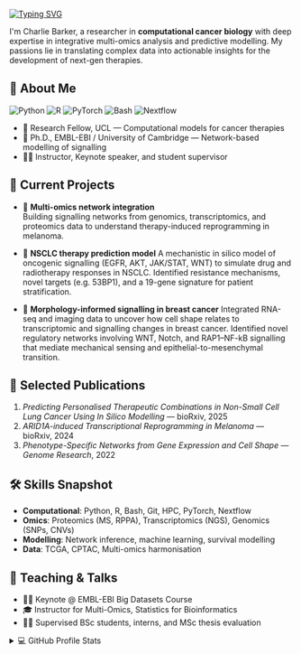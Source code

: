 [![Typing SVG](https://readme-typing-svg.demolab.com/?lines=Hi%2C+I'm+Charlie;A+researcher+in+computational+cancer+biology)](https://git.io/typing-svg)

I'm Charlie Barker, a researcher in **computational cancer biology** with deep expertise in integrative multi-omics analysis and predictive modelling.
My passions lie in translating complex data into actionable insights for the development of next-gen therapies.


## 🧠 About Me

![Python](https://img.shields.io/badge/-Python-3776AB?style=flat-square&logo=python&logoColor=white)
![R](https://img.shields.io/badge/-R-276DC3?style=flat-square&logo=r&logoColor=white)
![PyTorch](https://img.shields.io/badge/-PyTorch-EE4C2C?style=flat-square&logo=pytorch&logoColor=white)
![Bash](https://img.shields.io/badge/-Bash-4EAA25?style=flat-square&logo=gnu-bash&logoColor=white)
![Nextflow](https://img.shields.io/badge/-Nextflow-3B0F70?style=flat-square&logo=nextflow&logoColor=white)

- 🔬 Research Fellow, UCL — Computational models for cancer therapies  
- 🧬 Ph.D., EMBL-EBI / University of Cambridge — Network-based modelling of signalling  
- 👨‍🏫 Instructor, Keynote speaker, and student supervisor

## 🧪 Current Projects

- 🧩 **Multi-omics network integration**  
Building signalling networks from genomics, transcriptomics, and proteomics data to understand therapy-induced reprogramming in melanoma.

- 🧬 **NSCLC therapy prediction model**
A mechanistic in silico model of oncogenic signalling (EGFR, AKT, JAK/STAT, WNT) to simulate drug and radiotherapy responses in NSCLC. Identified resistance mechanisms, novel targets (e.g. 53BP1), and a 19-gene signature for patient stratification.

- 🦠 **Morphology-informed signalling in breast cancer**
Integrated RNA-seq and imaging data to uncover how cell shape relates to transcriptomic and signalling changes in breast cancer. Identified novel regulatory networks involving WNT, Notch, and RAP1–NF-kB signalling that mediate mechanical sensing and epithelial-to-mesenchymal transition.

## 📄 Selected Publications

1. *Predicting Personalised Therapeutic Combinations in Non-Small Cell Lung Cancer Using In Silico Modelling* — bioRxiv, 2025  
2. *ARID1A-induced Transcriptional Reprogramming in Melanoma* — bioRxiv, 2024  
3. *Phenotype-Specific Networks from Gene Expression and Cell Shape* — *Genome Research*, 2022  

## 🛠️ Skills Snapshot

- **Computational**: Python, R, Bash, Git, HPC, PyTorch, Nextflow  
- **Omics**: Proteomics (MS, RPPA), Transcriptomics (NGS), Genomics (SNPs, CNVs)  
- **Modelling**: Network inference, machine learning, survival modelling  
- **Data**: TCGA, CPTAC, Multi-omics harmonisation  

## 🎤 Teaching & Talks

- 🧑‍🏫 Keynote @ EMBL-EBI Big Datasets Course  
- 🎓 Instructor for Multi-Omics, Statistics for Bioinformatics  
- 👨‍🎓 Supervised BSc students, interns, and MSc thesis evaluation  


<details> 
  <summary>💻 GitHub Profile Stats</summary>
  <div>
  <samp>
    <h2 align="center"> Github stats </h2>
      <br/>
    <details open>
      <summary><h3>Languages</h3></summary>
      <p align="center">
        <a href="https://github.com/CharlieBarker">
          <img src="https://github-readme-stats.vercel.app/api/top-langs/?username=CharlieBarker&langs_count=6&theme=gruvbox&layout=compact&hide_border=true"
          alt="CharlieBarker :: overall Top Langs" />
        </a>
      </p>
      <p align="center">
        <a href="https://github.com/CharlieBarker">
          <img width="45%" src="https://github-profile-summary-cards.vercel.app/api/cards/repos-per-language?username=CharlieBarker&theme=gruvbox&layout=compact&hide_border=true"
          alt="CharlieBarker :: Top Langs by repo" />
          <img width="45%" src="https://github-profile-summary-cards.vercel.app/api/cards/most-commit-language?username=CharlieBarker&theme=gruvbox&layout=compact&hide_border=true"
          alt="CharlieBarker :: Top Langs by commit" />
        </a>
      </p>
    </details>
  </samp>
  </div>
</details>

